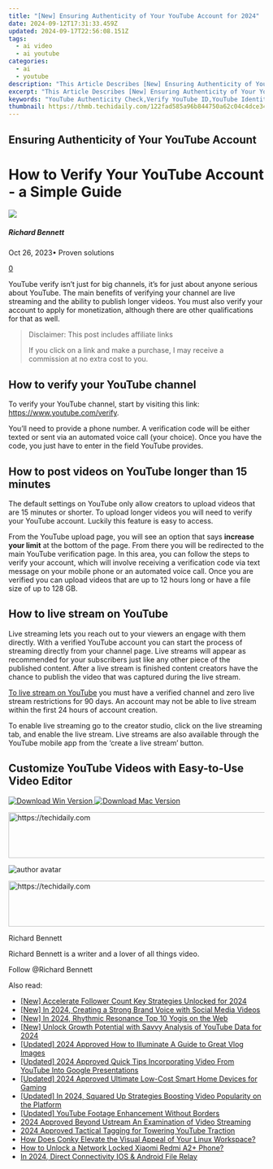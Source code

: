 ```yaml
---
title: "[New] Ensuring Authenticity of Your YouTube Account for 2024"
date: 2024-09-12T17:31:33.459Z
updated: 2024-09-17T22:56:08.151Z
tags:
  - ai video
  - ai youtube
categories:
  - ai
  - youtube
description: "This Article Describes [New] Ensuring Authenticity of Your YouTube Account for 2024"
excerpt: "This Article Describes [New] Ensuring Authenticity of Your YouTube Account for 2024"
keywords: "YouTube Authenticity Check,Verify YouTube ID,YouTube Identity Safeguard,Ensure YouTube Profile Validity,Protecting YouTube Credentials,YouTube Account Integrity,Secure Your YouTube Presence"
thumbnail: https://thmb.techidaily.com/122fad585a96b844750a62c04c4dce3455583d7dfd3b684b7339ff82c163bd28.jpg
---
```


## Ensuring Authenticity of Your YouTube Account

# How to Verify Your YouTube Account - a Simple Guide

![](https://images.wondershare.com/filmora/article-images/richard-bennett.jpg)

##### Richard Bennett

 Oct 26, 2023• Proven solutions

[0](#commentsBoxSeoTemplate)

YouTube verify isn’t just for big channels, it’s for just about anyone serious about YouTube. The main benefits of verifying your channel are live streaming and the ability to publish longer videos. You must also verify your account to apply for monetization, although there are other qualifications for that as well.

>  Disclaimer: This post includes affiliate links
>
>  If you click on a link and make a purchase, I may receive a commission at no extra cost to you.
>

## How to verify your YouTube channel

To verify your YouTube channel, start by visiting this link: <https://www.youtube.com/verify>.

You’ll need to provide a phone number. A verification code will be either texted or sent via an automated voice call (your choice). Once you have the code, you just have to enter in the field YouTube provides.

## How to post videos on YouTube longer than 15 minutes

The default settings on YouTube only allow creators to upload videos that are 15 minutes or shorter. To upload longer videos you will need to verify your YouTube account. Luckily this feature is easy to access.

From the YouTube upload page, you will see an option that says **increase your limit** at the bottom of the page. From there you will be redirected to the main YouTube verification page. In this area, you can follow the steps to verify your account, which will involve receiving a verification code via text message on your mobile phone or an automated voice call. Once you are verified you can upload videos that are up to 12 hours long or have a file size of up to 128 GB.

## How to live stream on YouTube

Live streaming lets you reach out to your viewers an engage with them directly. With a verified YouTube account you can start the process of streaming directly from your channel page. Live streams will appear as recommended for your subscribers just like any other piece of the published content. After a live stream is finished content creators have the chance to publish the video that was captured during the live stream.

[To live stream on YouTube](https://tools.techidaily.com/wondershare/filmora/download/) you must have a verified channel and zero live stream restrictions for 90 days. An account may not be able to live stream within the first 24 hours of account creation.

To enable live streaming go to the creator studio, click on the live streaming tab, and enable the live stream. Live streams are also available through the YouTube mobile app from the ‘create a live stream’ button.

## Customize YouTube Videos with Easy-to-Use Video Editor

[![Download Win Version](https://images.wondershare.com/filmora/guide/download-btn-win.jpg) ](https://tools.techidaily.com/wondershare/filmora/download/) [![Download Mac Version](https://images.wondershare.com/filmora/guide/download-btn-mac.jpg) ](https://tools.techidaily.com/wondershare/filmora/download/)

<!-- affiliate ads begin -->
<a href="https://appsumo.8odi.net/c/5597632/2137380/7443" target="_top" id="2137380">
  <img src="//a.impactradius-go.com/display-ad/7443-2137380" border="0" alt="https://techidaily.com" width="728" height="90"/>
</a>
<img height="0" width="0" src="https://appsumo.8odi.net/i/5597632/2137380/7443" style="position:absolute;visibility:hidden;" border="0" />
<!-- affiliate ads end -->

![author avatar](https://images.wondershare.com/filmora/article-images/richard-bennett.jpg)

<!-- affiliate ads begin -->
<a href="https://unicoeye.pxf.io/c/5597632/2134239/18498" target="_top" id="2134239">
  <img src="//a.impactradius-go.com/display-ad/18498-2134239" border="0" alt="https://techidaily.com" width="721" height="90"/>
</a>
<img height="0" width="0" src="https://unicoeye.pxf.io/i/5597632/2134239/18498" style="position:absolute;visibility:hidden;" border="0" />
<!-- affiliate ads end -->

Richard Bennett

Richard Bennett is a writer and a lover of all things video.

Follow @Richard Bennett

<ins class="adsbygoogle"
     style="display:block"
     data-ad-format="autorelaxed"
     data-ad-client="ca-pub-7571918770474297"
     data-ad-slot="1223367746"></ins>

<ins class="adsbygoogle"
     style="display:block"
     data-ad-client="ca-pub-7571918770474297"
     data-ad-slot="8358498916"
     data-ad-format="auto"
     data-full-width-responsive="true"></ins>

<span class="atpl-alsoreadstyle">Also read:</span>
<div><ul>
<li><a href="https://facebook-video-share.techidaily.com/new-accelerate-follower-count-key-strategies-unlocked-for-2024/"><u>[New] Accelerate Follower Count Key Strategies Unlocked for 2024</u></a></li>
<li><a href="https://facebook-videos.techidaily.com/new-in-2024-creating-a-strong-brand-voice-with-social-media-videos/"><u>[New] In 2024, Creating a Strong Brand Voice with Social Media Videos</u></a></li>
<li><a href="https://youtube-docs.techidaily.com/n-2024-rhythmic-resonance-top-10-yogis-on-the-web/"><u>[New] In 2024, Rhythmic Resonance Top 10 Yogis on the Web</u></a></li>
<li><a href="https://youtube-docs.techidaily.com/nlock-growth-potential-with-savvy-analysis-of-youtube-data-for-2024/"><u>[New] Unlock Growth Potential with Savvy Analysis of YouTube Data for 2024</u></a></li>
<li><a href="https://youtube-docs.techidaily.com/ed-2024-approved-how-to-illuminate-a-guide-to-great-vlog-images/"><u>[Updated] 2024 Approved How to Illuminate A Guide to Great Vlog Images</u></a></li>
<li><a href="https://youtube-docs.techidaily.com/ed-2024-approved-quick-tips-incorporating-video-from-youtube-into-google-presentations/"><u>[Updated] 2024 Approved Quick Tips Incorporating Video From YouTube Into Google Presentations</u></a></li>
<li><a href="https://video-screen-grab.techidaily.com/updated-2024-approved-ultimate-low-cost-smart-home-devices-for-gaming/"><u>[Updated] 2024 Approved Ultimate Low-Cost Smart Home Devices for Gaming</u></a></li>
<li><a href="https://facebook-clips.techidaily.com/updated-in-2024-squared-up-strategies-boosting-video-popularity-on-the-platform/"><u>[Updated] In 2024, Squared Up Strategies Boosting Video Popularity on the Platform</u></a></li>
<li><a href="https://facebook-video-footage.techidaily.com/updated-youtube-footage-enhancement-without-borders/"><u>[Updated] YouTube Footage Enhancement Without Borders</u></a></li>
<li><a href="https://extra-tips.techidaily.com/2024-approved-beyond-ustream-an-examination-of-video-streaming/"><u>2024 Approved Beyond Ustream An Examination of Video Streaming</u></a></li>
<li><a href="https://youtube-docs.techidaily.com/approved-tactical-tagging-for-towering-youtube-traction/"><u>2024 Approved Tactical Tagging for Towering YouTube Traction</u></a></li>
<li><a href="https://some-skills.techidaily.com/how-does-conky-elevate-the-visual-appeal-of-your-linux-workspace/"><u>How Does Conky Elevate the Visual Appeal of Your Linux Workspace?</u></a></li>
<li><a href="https://unlock-android.techidaily.com/how-to-unlock-a-network-locked-xiaomi-redmi-a2plus-phone-by-drfone-android/"><u>How to Unlock a Network Locked Xiaomi Redmi A2+ Phone?</u></a></li>
<li><a href="https://fox-http.techidaily.com/in-2024-direct-connectivity-ios-and-android-file-relay/"><u>In 2024, Direct Connectivity IOS & Android File Relay</u></a></li>
</ul></div>

